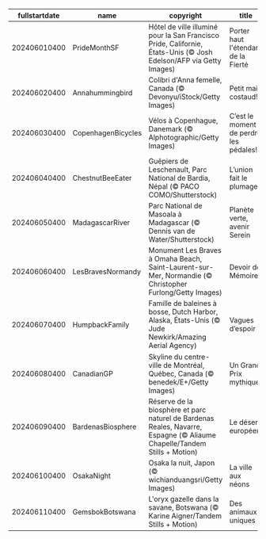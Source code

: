 |fullstartdate|name|copyright|title|image|
|--|--|--|--|--|
202406010400|PrideMonthSF|Hôtel de ville illuminé pour la San Francisco Pride, Californie, États-Unis (© Josh Edelson/AFP via Getty Images)|Porter haut l'étendard de la Fierté|![](/fr-CA/2024/06/202406010400PrideMonthSF.jpg)|
202406020400|Annahummingbird|Colibri d'Anna femelle, Canada (© Devonyu/iStock/Getty Images)|Petit mais costaud!|![](/fr-CA/2024/06/202406020400Annahummingbird.jpg)|
202406030400|CopenhagenBicycles|Vélos à Copenhague, Danemark (© Alphotographic/Getty Images)|C’est le moment de perdre les pédales!|![](/fr-CA/2024/06/202406030400CopenhagenBicycles.jpg)|
202406040400|ChestnutBeeEater|Guêpiers de Leschenault, Parc National de Bardia, Népal (© PACO COMO/Shutterstock)|L’union fait le plumage!|![](/fr-CA/2024/06/202406040400ChestnutBeeEater.jpg)|
202406050400|MadagascarRiver|Parc National de Masoala à Madagascar (© Dennis van de Water/Shutterstock)|Planète verte, avenir Serein|![](/fr-CA/2024/06/202406050400MadagascarRiver.jpg)|
202406060400|LesBravesNormandy|Monument Les Braves à Omaha Beach, Saint-Laurent-sur-Mer, Normandie (© Christopher Furlong/Getty Images)|Devoir de Mémoire|![](/fr-CA/2024/06/202406060400LesBravesNormandy.jpg)|
202406070400|HumpbackFamily|Famille de baleines à bosse, Dutch Harbor, Alaska, États-Unis (© Jude Newkirk/Amazing Aerial Agency)|Vagues d’espoir|![](/fr-CA/2024/06/202406070400HumpbackFamily.jpg)|
202406080400|CanadianGP|Skyline du centre-ville de Montréal, Québec, Canada (© benedek/E+/Getty Images)|Un Grand Prix mythique|![](/fr-CA/2024/06/202406080400CanadianGP.jpg)|
202406090400|BardenasBiosphere|Réserve de la biosphère et parc naturel de Bardenas Reales, Navarre, Espagne (© Aliaume Chapelle/Tandem Stills + Motion)|Le désert européen|![](/fr-CA/2024/06/202406090400BardenasBiosphere.jpg)|
202406100400|OsakaNight|Osaka la nuit, Japon (© wichianduangsri/Getty Images)|La ville aux néons|![](/fr-CA/2024/06/202406100400OsakaNight.jpg)|
202406110400|GemsbokBotswana|L'oryx gazelle dans la savane, Botswana (© Karine Aigner/Tandem Stills + Motion)|Des animaux uniques|![](/fr-CA/2024/06/202406110400GemsbokBotswana.jpg)|
